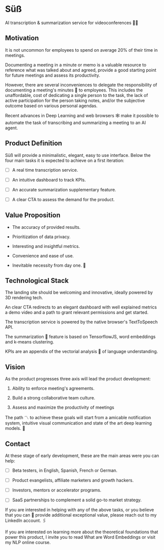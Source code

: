 # Süß

AI transcription &amp; summarization service for videoconferences 🐕‍🦺


## Motivation

It is not uncommon for employees to spend on average 20% of their time in meetings.

Documenting a meeting in a minute or memo is a valuable resource to reference what was talked about and agreed, provide a good starting point for future meetings and assess its productivity.

However, there are several inconveniences to delegate the responsibility of documenting a meeting's minutes 📃 to employees. This includes the unaffordable, cost of dedicating a single person to the task, the lack of active participation for the person taking notes, and/or the subjective outcome based on various personal agendas.

Recent advances in Deep Learning and web browsers 🕸️ make it possible to automate the task of transcribing and summarizing a meeting to an AI agent. 


## Product Definition

Süß will provide a minimalistic, elegant, easy to use interface. Below the four main tasks it is expected to achieve on a first iteration:

- [ ] A real time transcription service.

- [ ] An intuitive dashboard to track KPIs.

- [ ] An accurate summarization supplementary feature.

- [ ] A clear CTA to assess the demand for the product.


## Value Proposition

* The accuracy of provided results.

* Prioritization of data privacy.

* Interesting and insightful metrics.

* Convenience and ease of use.

* Inevitable necessity from day one. 🥇


## Technological Stack

The landing site should be welcoming and innovative, ideally powered by 3D rendering tech.

An clear CTA redirects to an elegant dashboard with well explained metrics a demo video and a path to grant relevant permissions and get started.

The transcription service is powered by the native browser's TextToSpeech API.

The summarization 🌅 feature is based on TensorflowJS, word embeddings and k-means clustering.

KPIs are an appendix of the vectorial analysis 📲 of language understanding.


## Vision

As the product progresses three axis will lead the product development:

1. Ability to enforce meeting's agreements.

2. Build a strong collaborative team culture.

3. Assess and maximize the productivity of meetings 

The path 〽️ to achieve these goals will start from a amicable notification system, intuitive visual communication and state of the art deep learning models. 🎨


## Contact

At these stage of early development, these are the main areas were you can help:

- [ ] Beta testers, in English, Spanish, French or German.

- [ ] Product evangelists, affiliate marketers and growth hackers.

- [ ] Investors, mentors or accelerator programs.

- [ ] SaaS partnerships to complement a solid go-to market strategy.

If you are interested in helping with any of the above tasks, or you believe that you can 🥫 provide additional exceptional value, please reach out to my LinkedIn account. 🖇️

If you are interested on learning more about the theoretical foundations that power this product, I invite you to read What are Word Embeddings or visit my NLP online course.
